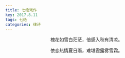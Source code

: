 ```yaml
---
title: 七绝戏作
key: 2017.8.11
tags: 七绝
categories: 律诗
---
```


<p align="center">槐花如雪白茫茫，倍感入秋有清凉。
</p>
<p align="center">依恋热情夏日雨，难堪霞露雾雪霜。
</p>
<p align="center"></br>
</p>

